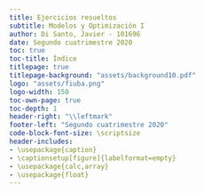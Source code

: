 ```yaml
---
title: Ejercicios resueltos
subtitle: Modelos y Optimización I
author: Di Santo, Javier - 101696
date: Segundo cuatrimestre 2020
toc: true
toc-title: Índice
titlepage: true
titlepage-background: "assets/background10.pdf"
logo: "assets/fiuba.png"
logo-width: 150
toc-own-page: true
toc-depth: 1
header-right: "\\leftmark"
footer-left: "Segundo cuatrimestre 2020"
code-block-font-size: \scriptsize
header-includes:
- \usepackage{caption}
- \captionsetup[figure]{labelformat=empty}
- \usepackage{calc,array}
- \usepackage{float}
---
```

<!--
# Prefacio

Este es todo el conjunto de ejercicios que resolví para la materia Modelos y Optimización I.

**Lo que estás leyendo se juntó el día _${DATE}_, y el commit correspondiente es `${COMMIT}`.**

Algunos ejercicios tienen una sección _"Correcciones"_, que son retroalimentaciones por parte del equipo docente del curso de los sábados (Colombo). Estas correcciones suelen estar completas con comentarios sobre cada sección del ejercicio, por lo que recomiendo leerlas por si hay algún error o si faltan aclarar detalles.

Por si hay algo que quieras agregar, el link al respositorio es <https://github.com/JDSanto/modelos-resueltos> (solo para el contenido de la materia, porque ya sé que los scripts y makefile están tenebrosos).

Está lindo el template, ¿no? Fue el primero que apareció cuando busqué `"pandoc latex template"`. Se llama _Eisvogel_ y acá está su repositorio: <https://github.com/Wandmalfarbe/pandoc-latex-template>

\pagebreak-->
